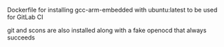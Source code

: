 Dockerfile for installing gcc-arm-embedded with ubuntu:latest to be used for GitLab CI

git and scons are also installed along with a fake openocd that always succeeds
